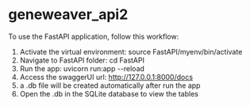 # geneweaver_api2
To use the FastAPI application, follow this workflow:
1. Activate the virtual environment: source FastAPI/myenv/bin/activate
2. Navigate to FastAPI folder: cd FastAPI
3. Run the app: uvicorn run:app --reload 
4. Access the swaggerUI url: http://127.0.0.1:8000/docs
5. a .db file will be created automatically after run the app
6. Open the .db in the SQLite database to view the tables

